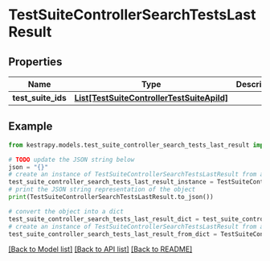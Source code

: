 # TestSuiteControllerSearchTestsLastResult


## Properties

Name | Type | Description | Notes
------------ | ------------- | ------------- | -------------
**test_suite_ids** | [**List[TestSuiteControllerTestSuiteApiId]**](TestSuiteControllerTestSuiteApiId.md) |  | 

## Example

```python
from kestrapy.models.test_suite_controller_search_tests_last_result import TestSuiteControllerSearchTestsLastResult

# TODO update the JSON string below
json = "{}"
# create an instance of TestSuiteControllerSearchTestsLastResult from a JSON string
test_suite_controller_search_tests_last_result_instance = TestSuiteControllerSearchTestsLastResult.from_json(json)
# print the JSON string representation of the object
print(TestSuiteControllerSearchTestsLastResult.to_json())

# convert the object into a dict
test_suite_controller_search_tests_last_result_dict = test_suite_controller_search_tests_last_result_instance.to_dict()
# create an instance of TestSuiteControllerSearchTestsLastResult from a dict
test_suite_controller_search_tests_last_result_from_dict = TestSuiteControllerSearchTestsLastResult.from_dict(test_suite_controller_search_tests_last_result_dict)
```
[[Back to Model list]](../README.md#documentation-for-models) [[Back to API list]](../README.md#documentation-for-api-endpoints) [[Back to README]](../README.md)


